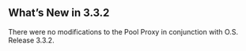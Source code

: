 ## What’s New in 3.3.2

There were no modifications to the Pool Proxy in conjunction with O.S. Release 3.3.2.